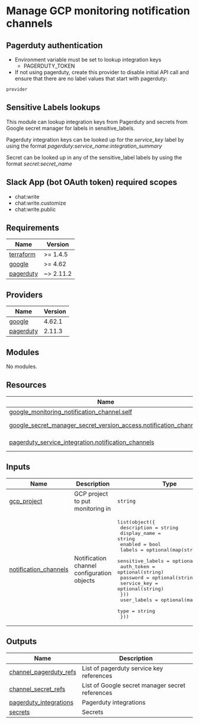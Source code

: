 # Manage GCP monitoring notification channels

## Pagerduty authentication

- Environment variable must be set to lookup integration keys
  - PAGERDUTY_TOKEN
- If not using pagerduty, create this provider to disable initial API call and ensure that there are no label values that start with pagerduty:
```hcl
provider
```

## Sensitive Labels lookups

This module can lookup integration keys from Pagerduty and secrets from Google secret manager for labels in sensitive_labels.

Pagerduty integration keys can be looked up for the *service_key* label by using the format *pagerduty:service_name:integration_summary*

Secret can be looked up in any of the sensitive_label labels by using the format *secret:secret_name*

## Slack App (bot OAuth token) required scopes

- chat:write
- chat:write.customize
- chat:write.public

<!-- BEGINNING OF PRE-COMMIT-TERRAFORM DOCS HOOK -->
## Requirements

| Name | Version |
|------|---------|
| <a name="requirement_terraform"></a> [terraform](#requirement\_terraform) | >= 1.4.5 |
| <a name="requirement_google"></a> [google](#requirement\_google) | >= 4.62 |
| <a name="requirement_pagerduty"></a> [pagerduty](#requirement\_pagerduty) | ~> 2.11.2 |

## Providers

| Name | Version |
|------|---------|
| <a name="provider_google"></a> [google](#provider\_google) | 4.62.1 |
| <a name="provider_pagerduty"></a> [pagerduty](#provider\_pagerduty) | 2.11.3 |

## Modules

No modules.

## Resources

| Name | Type |
|------|------|
| [google_monitoring_notification_channel.self](https://registry.terraform.io/providers/hashicorp/google/latest/docs/resources/monitoring_notification_channel) | resource |
| [google_secret_manager_secret_version_access.notification_channels](https://registry.terraform.io/providers/hashicorp/google/latest/docs/data-sources/secret_manager_secret_version_access) | data source |
| [pagerduty_service_integration.notification_channels](https://registry.terraform.io/providers/pagerduty/pagerduty/latest/docs/data-sources/service_integration) | data source |

## Inputs

| Name | Description | Type | Default | Required |
|------|-------------|------|---------|:--------:|
| <a name="input_gcp_project"></a> [gcp\_project](#input\_gcp\_project) | GCP project to put monitoring in | `string` | n/a | yes |
| <a name="input_notification_channels"></a> [notification\_channels](#input\_notification\_channels) | Notification channel configuration objects | <pre>list(object({<br>    description  = string<br>    display_name = string<br>    enabled      = bool<br>    labels       = optional(map(string))<br>    sensitive_labels = optional(object({<br>      auth_token  = optional(string)<br>      password    = optional(string)<br>      service_key = optional(string)<br>    }))<br>    user_labels = optional(map(string))<br>    type        = string<br>  }))</pre> | n/a | yes |

## Outputs

| Name | Description |
|------|-------------|
| <a name="output_channel_pagerduty_refs"></a> [channel\_pagerduty\_refs](#output\_channel\_pagerduty\_refs) | List of pagerduty service key references |
| <a name="output_channel_secret_refs"></a> [channel\_secret\_refs](#output\_channel\_secret\_refs) | List of Google secret manager secret references |
| <a name="output_pagerduty_integrations"></a> [pagerduty\_integrations](#output\_pagerduty\_integrations) | Pagerduty integrations |
| <a name="output_secrets"></a> [secrets](#output\_secrets) | Secrets |
<!-- END OF PRE-COMMIT-TERRAFORM DOCS HOOK -->
